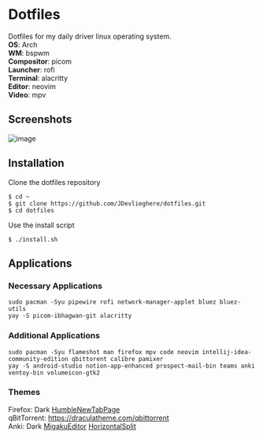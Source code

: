 # Dotfiles
Dotfiles for my daily driver linux operating system. <br>
<b>OS</b>: Arch<br>
<b>WM</b>: bspwm<br>
<b>Compositor</b>: picom<br>
<b>Launcher</b>: rofi<br>
<b>Terminal</b>: alacritty<br>
<b>Editor</b>: neovim<br>
<b>Video</b>: mpv<br>

## Screenshots
![image](https://user-images.githubusercontent.com/61148588/196002570-410c990b-dd84-4e90-bde0-1b67f66828ec.png)
## Installation
Clone the dotfiles repository
```
$ cd ~
$ git clone https://github.com/JDevlieghere/dotfiles.git
$ cd dotfiles
```
Use the install script
```
$ ./install.sh
```

## Applications
### Necessary Applications
```
sudo pacman -Syu pipewire rofi network-manager-applet bluez bluez-utils
yay -S picom-ibhagwan-git alacritty
```

### Additional Applications
```
sudo pacman -Syu flameshot man firefox mpv code neovim intellij-idea-community-edition qbittorent calibre pamixer
yay -S android-studio notion-app-enhanced prospect-mail-bin teams anki ventoy-bin volumeicon-gtk2
```
### Themes <br>
Firefox: Dark [HumbleNewTabPage](https://github.com/ibillingsley/HumbleNewTabPage) <br> 
qBitTorrent: https://draculatheme.com/qbittorrent <br>
Anki: Dark [MigakuEditor](https://ankiweb.net/shared/info/805891399) [HorizontalSplit](https://ankiweb.net/shared/info/831846358)<br>
